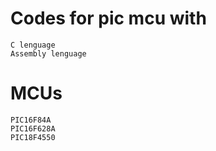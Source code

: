 # Codes for pic mcu with

    C lenguage
    Assembly lenguage

# MCUs

    PIC16F84A
    PIC16F628A
    PIC18F4550